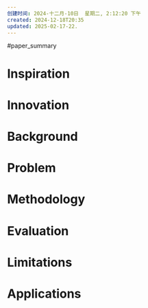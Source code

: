 ```yaml
---
创建时间: 2024-十二月-10日  星期二, 2:12:20 下午
created: 2024-12-18T20:35
updated: 2025-02-17-22.
---
```

#paper_summary 

# Inspiration



# Innovation



# Background



# Problem



# Methodology



# Evaluation



# Limitations



# Applications